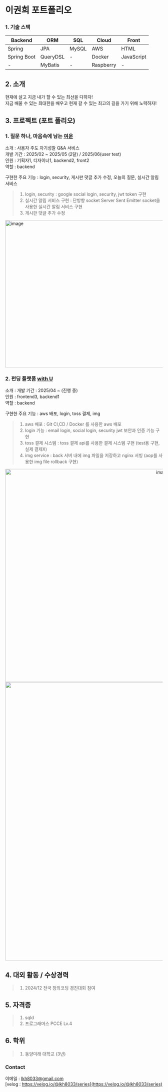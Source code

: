 
# 이권희 포트폴리오
 
### 1. 기술 스택

| **Backend**   | **ORM**       | **SQL** | **Cloud** | **Front**     |
|---------------|---------------|---------|-----------|---------------|
| Spring        | JPA           | MySQL   | AWS       | HTML          |
| Spring Boot   | QueryDSL      | -       | Docker    | JavaScript    |
| -             | MyBatis       | -       | Raspberry | -             |

## 2. 소개
현재에 살고 지금 내가 할 수 있는 최선을 다하자!  
지금 배울 수 있는 최대한을 배우고 현재 갈 수 있는 최고의 길을 가기 위해 노력하자!

## 3. 프로젝트 (포트 폴리오)
### 1. 질문 하나, 마음속에 남는 [여운](https://github.com/Yeoun-project)  
소개 : 사용자 주도 자기성찰 Q&A 서비스  
개발 기간 : 2025/02 ~ 2025/05 (2달) / 2025/06(user test)  
인원 : 기획자1, 디자이너1, backend2, front2  
역할 : backend  
  
구현한 주요 기능 : login, security, 게시판 댓글 추가 수정, 오늘의 질문, 실시간 알림 서비스  
> 1. login, security : google social login, security, jwt token 구현  
> 2. 실시간 알림 서비스 구현 : 단방향 socket Server Sent Emitter socket을 사용한 실시간 알림 서비스 구현  
> 3. 게시판 댓글 추가 수정

<img width="666" height="471" alt="image" src="https://github.com/user-attachments/assets/4e860990-5589-42cd-b435-afb99799bb76" />

### 2. 펀딩 플랫폼 [with U](https://github.com/DMU-NextLevel)
소개 : 
개발 기간 : 2025/04 ~ (진행 중)  
인원 : frontend3, backend1  
역할 : backend  
     
구현한 주요 기능 : aws 배포, login, toss 결제, img  
> 1. aws 배포 : Git CI,CD / Docker 를 사용한 aws 배포  
> 2. login 기능 : email login, social login, security jwt 보안과 인증 기능 구현  
> 3. toss 결제 시스템 : toss 결제 api를 사용한 결제 시스템 구현 (test용 구현, 실제 결제X)  
> 4. img service : back 서버 내에 img 파일을 저장하고 nginx 서빙 (aop를 사용한 img file rollback 구현)

<p align="center">
<img width="990" height="682" alt="image" src="https://github.com/user-attachments/assets/f553717e-77c6-4423-8680-556df1b72c2c" />
<img width="1348" height="891" alt="image" src="https://github.com/user-attachments/assets/94c8832d-c951-4e45-95ac-a8f271922bd3" />
</p>

## 4. 대외 활동 / 수상경력
> 1. 2024/12 전국 창의코딩 경진대회 참여

## 5. 자격증
> 1. sqld
> 2. 프로그래머스 PCCE Lv.4

## 6. 학위
> 1. 동양미래 대학교 (3년)

### Contact
이메일 : lkh8033@gmail.com  
[velog : https://velog.io/@lkh8033/series](https://velog.io/@lkh8033/series)

